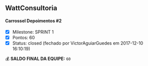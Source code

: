 ## WattConsultoria
#### Carrossel Depoimentos #2
- [x] Milestone: SPRINT 1
- [x] Pontos: 60
- [x] Status: closed (fechado por VictorAguiarGuedes em 2017-12-10 16:10:19)

:moneybag: **SALDO FINAL DA EQUIPE:** `60`